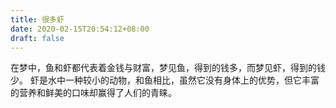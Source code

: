 ```yaml
---
title: 很多虾
date: 2020-02-15T20:54:12+08:00
draft: false
---
```


在梦中，鱼和虾都代表着金钱与财富，梦见鱼，得到的钱多，而梦见虾，得到的钱少。
虾是水中一种较小的动物，和鱼相比，虽然它没有身体上的优势，但它丰富的营养和鲜美的口味却赢得了人们的青睐。

